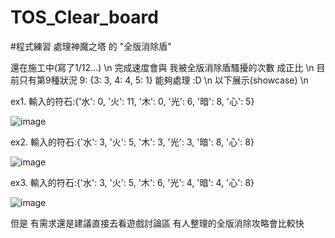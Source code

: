 # TOS_Clear_board
#程式練習 
處理神魔之塔 的 "全版消除盾"

還在施工中(寫了1/12...) \n
完成速度會與 我被全版消除盾騷擾的次數 成正比  \n
目前只有第9種狀況  9: {3: 3, 4: 4, 5: 1} 能夠處理 :D \n
以下展示(showcase) \n

ex1.
輸入的符石:{'水': 0, '火': 11, '木': 0, '光': 6, '暗': 8, '心': 5}

![image](https://github.com/airparkchen/TOS_Clear_board/assets/64474890/f44b6eb6-c1b7-46a9-b119-7eebf8abb56f)


ex2.
輸入的符石:{'水': 3, '火': 5, '木': 3, '光': 3, '暗': 8, '心': 8}

![image](https://github.com/airparkchen/TOS_Clear_board/assets/64474890/80a1b9bb-83a1-4395-bcb7-f00aa8ac0e51)



ex3.
輸入的符石:{'水': 3, '火': 5, '木': 6, '光': 4, '暗': 4, '心': 8}

![image](https://github.com/airparkchen/TOS_Clear_board/assets/64474890/2d61e736-14cf-4892-becb-38f7f328377b)



但是 有需求還是建議直接去看遊戲討論區 有人整理的全版消除攻略會比較快

